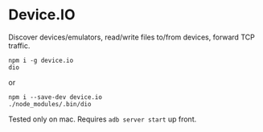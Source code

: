 # Device.IO
Discover devices/emulators, read/write files to/from devices, forward TCP traffic.
```
npm i -g device.io
dio
```
or
```
npm i --save-dev device.io
./node_modules/.bin/dio
```
Tested only on mac.
Requires `adb server start` up front.
